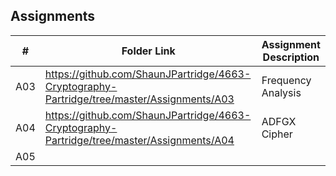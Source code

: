 ## Assignments

|   #   | Folder Link | Assignment Description |
| :---: | ----------- | ---------------------- |
|   A03    |     https://github.com/ShaunJPartridge/4663-Cryptography-Partridge/tree/master/Assignments/A03        |      Frequency Analysis                  |
|   A04    |     https://github.com/ShaunJPartridge/4663-Cryptography-Partridge/tree/master/Assignments/A04        |      ADFGX Cipher                        |
|   A05    |
